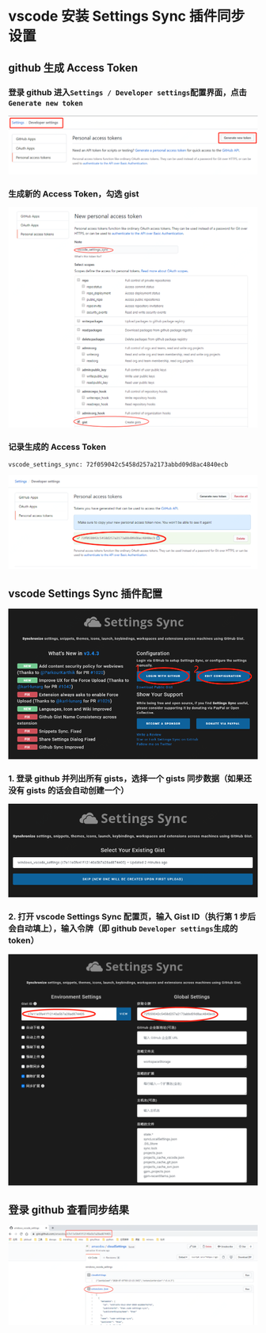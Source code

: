 # vscode 安装 Settings Sync 插件同步设置

## github 生成 Access Token

### 登录 github 进入`Settings / Developer settings`配置界面，点击`Generate new token`

![github_developer_settings](./images/github_developer_settings.png)

### 生成新的 Access Token，勾选 gist

![github_create_access_token](./images/github_create_access_token.png)

### 记录生成的 Access Token

```github token
vscode_settings_sync: 72f059042c5458d257a2173abbd09d8ac4840ecb
```

![github_access_token](./images/github_access_token.png)

## vscode Settings Sync 插件配置

![vscode_settings_sync](./images/vscode_settings_sync.png)

### 1. 登录 github 并列出所有 gists，选择一个 gists 同步数据（如果还没有 gists 的话会自动创建一个）

![vscode_select_gist](./images/vscode_select_gist.png)

### 2. 打开 vscode Settings Sync 配置页，输入 Gist ID（执行第 1 步后会自动填上），输入令牌（即 github `Developer settings`生成的 token）

![vscode_settings_sync_configuration](./images/vscode_settings_sync_configuration.png)

## 登录 github 查看同步结果

![github_gists](./images/github_gists.png)
